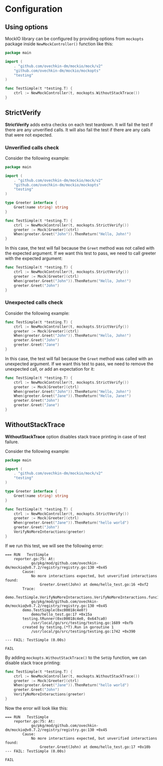 # Configuration

## Using options

MockIO library can be configured by providing options from `mockopts` package inside `NewMockController()` function like this:
```go
package main

import (
	. "github.com/ovechkin-dm/mockio/mock/v2"
	"github.com/ovechkin-dm/mockio/mockopts"
	"testing"
)

func TestSimple(t *testing.T) {
	ctrl := NewMockController(t, mockopts.WithoutStackTrace())
}

```

## StrictVerify
**StrictVerify** adds extra checks on each test teardown. 
It will fail the test if there are any unverified calls.
It will also fail the test if there are any calls that were not expected.

### Unverified calls check

Consider the following example:
```go
package main

import (
	. "github.com/ovechkin-dm/mockio/mock/v2"
	"github.com/ovechkin-dm/mockio/mockopts"
	"testing"
)

type Greeter interface {
	Greet(name string) string
}

func TestSimple(t *testing.T) {
	ctrl := NewMockController(t, mockopts.StrictVerify())
	greeter := Mock[Greeter](ctrl)
	When(greeter.Greet("John")).ThenReturn("Hello, John!")
}

```
In this case, the test will fail because the `Greet` method was not called with the expected argument.
If we want this test to pass, we need to call greeter with the expected argument:
```go
func TestSimple(t *testing.T) {
	ctrl := NewMockController(t, mockopts.StrictVerify())
	greeter := Mock[Greeter](ctrl)
	When(greeter.Greet("John")).ThenReturn("Hello, John!")
	greeter.Greet("John")
}
```

### Unexpected calls check

Consider the following example:

```go
func TestSimple(t *testing.T) {
    ctrl := NewMockController(t, mockopts.StrictVerify())
    greeter := Mock[Greeter](ctrl)
    When(greeter.Greet("John")).ThenReturn("Hello, John!")
    greeter.Greet("John")
    greeter.Greet("Jane")
}
```

In this case, the test will fail because the `Greet` method was called with an unexpected argument.
If we want this test to pass, we need to remove the unexpected call, or add an expectation for it:
```go
func TestSimple(t *testing.T) {
    ctrl := NewMockController(t, mockopts.StrictVerify())
    greeter := Mock[Greeter](ctrl)
    When(greeter.Greet("John")).ThenReturn("Hello, John!")
    When(greeter.Greet("Jane")).ThenReturn("Hello, Jane!")
    greeter.Greet("John")
    greeter.Greet("Jane")
}
```

## WithoutStackTrace
**WithoutStackTrace** option disables stack trace printing in case of test failure.

Consider the following example:
```go
package main

import (
	. "github.com/ovechkin-dm/mockio/mock/v2"
	"testing"
)

type Greeter interface {
	Greet(name string) string
}

func TestSimple(t *testing.T) {
	ctrl := NewMockController(t, mockopts.StrictVerify())
	greeter := Mock[Greeter](ctrl)
	When(greeter.Greet("Jane")).ThenReturn("hello world")
	greeter.Greet("John")
	VerifyNoMoreInteractions(greeter)
}

```

If we run this test, we will see the following error:
```
=== RUN   TestSimple
    reporter.go:75: At:
        	go/pkg/mod/github.com/ovechkin-dm/mockio@v0.7.2/registry/registry.go:130 +0x45
        Cause:
        	No more interactions expected, but unverified interactions found:
        		Greeter.Greet(John) at demo/hello_test.go:16 +0xf2
        Trace:
        demo.TestSimple.VerifyNoMoreInteractions.VerifyNoMoreInteractions.func1()
        	go/pkg/mod/github.com/ovechkin-dm/mockio@v0.7.2/registry/registry.go:130 +0x45
        demo.TestSimple(0xc00018c4e0?)
        	demo/hello_test.go:17 +0x15a
        testing.tRunner(0xc00018c4e0, 0x647ca0)
        	/usr/local/go/src/testing/testing.go:1689 +0xfb
        created by testing.(*T).Run in goroutine 1
        	/usr/local/go/src/testing/testing.go:1742 +0x390
        
--- FAIL: TestSimple (0.00s)

FAIL
```

By adding `mockopts.WithoutStackTrace()` to the `SetUp` function, we can disable stack trace printing:
```go
func TestSimple(t *testing.T) {
	ctrl := NewMockController(t, mockopts.WithoutStackTrace())
	greeter := Mock[Greeter](ctrl)
	When(greeter.Greet("Jane")).ThenReturn("hello world")
	greeter.Greet("John")
	VerifyNoMoreInteractions(greeter)
}
```

Now the error will look like this:
```
=== RUN   TestSimple
    reporter.go:75: At:
        	go/pkg/mod/github.com/ovechkin-dm/mockio@v0.7.2/registry/registry.go:130 +0x45
        Cause:
        	No more interactions expected, but unverified interactions found:
        		Greeter.Greet(John) at demo/hello_test.go:17 +0x10b
--- FAIL: TestSimple (0.00s)

FAIL
```